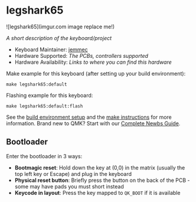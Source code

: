 # legshark65

![legshark65](imgur.com image replace me!)

*A short description of the keyboard/project*

* Keyboard Maintainer: [jemmec](https://github.com/jemmec)
* Hardware Supported: *The PCBs, controllers supported*
* Hardware Availability: *Links to where you can find this hardware*

Make example for this keyboard (after setting up your build environment):

    make legshark65:default

Flashing example for this keyboard:

    make legshark65:default:flash

See the [build environment setup](https://docs.qmk.fm/#/getting_started_build_tools) and the [make instructions](https://docs.qmk.fm/#/getting_started_make_guide) for more information. Brand new to QMK? Start with our [Complete Newbs Guide](https://docs.qmk.fm/#/newbs).

## Bootloader

Enter the bootloader in 3 ways:

* **Bootmagic reset**: Hold down the key at (0,0) in the matrix (usually the top left key or Escape) and plug in the keyboard
* **Physical reset button**: Briefly press the button on the back of the PCB - some may have pads you must short instead
* **Keycode in layout**: Press the key mapped to `QK_BOOT` if it is available
